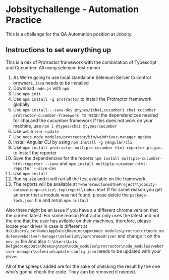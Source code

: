 # Jobsitychallenge - Automation Practice
This is a challenge for the QA Automation position at Jobsity.

## Instructions to set everything up
This is a mix of Protractor framework with the combination of Typescript and Cucumber. All using selenium test runner.
1. As We're going to use local standalone Selenium Server to control browsers, `Java` needs to be installed
2. Download `node.js` with `npm`
3. Use `npm init`
4. Use `npm install -g protractor` to install the Protractor framework globally
5. Use `npm install --save-dev @types/{chai,cucumber} chai cucumber protractor-cucumber-framework ` to install the dependendices needed for chai and the cucumber framework
    If this does not work on your machine, use `npm i @types/chai @types/cucumber`
6. Use `webdriver-update` 
7. Use `node node_modules/protractor/bin/webdriver-manager update`   
8. Install Angular CLI by using `npm install -g @angular/cli`
9. Use `npm install protractor-multiple-cucumber-html-reporter-plugin.` to install the reporter
10. Save the dependencies for the reports `npm install multiple-cucumber-html-reporter --save` and `npm install multiple-cucumber-html-reporter --save-dev`
11. Use `npm install`
12. Run `ng e2e` and it will run all the test available on the framework.
13. The reports will be available at `*whereYouClonedTheProject*\jobsity-automationpractice\.tmp\report\index.html`
If for some reason you get an error that a module was not found, please delete the `package-lock.json` file and rerun `npm install`

Also there might be an issue if you have a a different chrome version that the current latest. For some reason Protractor only uses the latest and not the one that the user has avilable on their machines, therefore, please locate your driver in case is different at `dsk\Users\userName\AppData\Roaming\npm\node_modules\protractor\node_modules\webdriver-manager\selenium\yourChromeDriver` and change it on the `env.js` file
And also `C:\Users\Luis Delgado\AppData\Roaming\npm\node_modules\protractor\node_modules\webdriver-manager\selenium\update-config.json` needs to be updated with your driver. 

All of the spleeps added are for the sake of checking the result by the one who's gonna check the code. They can be removed if needed.
